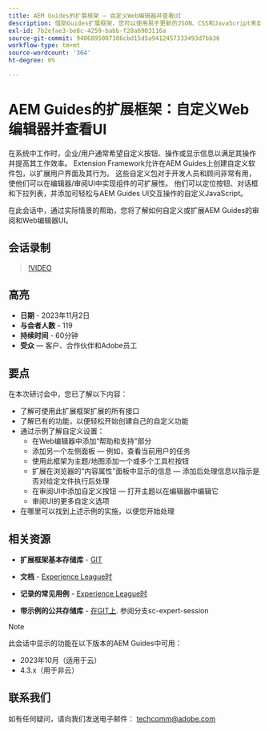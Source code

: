 ```yaml
---
title: AEM Guides的扩展框架 — 自定义Web编辑器并查看UI
description: 借助Guides扩展框架，您可以使用易于更新的JSON、CSS和JavaScript来自定义Review Ui或Webeditor的所需部分。
exl-id: 7b2efae3-be8c-4259-babb-f28a6903116a
source-git-commit: 9406895007386cbd15d5a9412457333493d7bb36
workflow-type: tm+mt
source-wordcount: '364'
ht-degree: 0%

---
```


# AEM Guides的扩展框架：自定义Web编辑器并查看UI

在系统中工作时，企业/用户通常希望自定义按钮、操作或显示信息以满足其操作并提高其工作效率。 Extension Framework允许在AEM Guides上创建自定义软件包，以扩展用户界面及其行为。 这些自定义包对于开发人员和顾问非常有用，使他们可以在编辑器/审阅UI中实现组件的可扩展性。 他们可以定位按钮、对话框和下拉列表，并添加可轻松与AEM Guides UI交互操作的自定义JavaScript。

在此会话中，通过实际情景的帮助，您将了解如何自定义或扩展AEM Guides的审阅和Web编辑器UI。

## 会话录制

>[!VIDEO](https://video.tv.adobe.com/v/3425476/review-ui-customization-guides-extension-framework-web-editor)

## 高亮

- **日期** - 2023年11月2日
- **与会者人数** - 119
- **持续时间** - 60分钟
- **受众**  — 客户、合作伙伴和Adobe员工

## 要点

在本次研讨会中，您已了解以下内容：
- 了解可使用此扩展框架扩展的所有接口
- 了解已有的功能，以便轻松开始创建自己的自定义功能
- 通过示例了解自定义设置：
   - 在Web编辑器中添加“帮助和支持”部分
   - 添加另一个左侧面板 — 例如，查看当前用户的任务
   - 使用此框架为主题/地图添加一个或多个工具栏按钮
   - 扩展在浏览器的“内容属性”面板中显示的信息 — 添加后处理信息以指示是否对给定文件执行后处理
   - 在审阅UI中添加自定义按钮 — 打开主题以在编辑器中编辑它
   - 审阅UI的更多自定义选项
- 在哪里可以找到上述示例的实施，以便您开始处理


## 相关资源

- **扩展框架基本存储库** - [GIT](https://github.com/adobe/guides-extension/tree/main)

- **文档** - [Experience League时](https://guides-extension.vercel.app/docs/aem_guides_framework/basic_customisation)

- **记录的常见用例** - [Experience League时](https://guides-extension.vercel.app/docs/aem_guides_framework/basic_customisation)

- **带示例的公共存储库** - [在GIT上](https://github.com/adobe/guides-extension/tree/sc-expert-session). 参阅分支sc-expert-session


>[!NOTE]
>
> 此会话中显示的功能在以下版本的AEM Guides中可用：
> - 2023年10月（适用于云）
> - 4.3.x（用于非云）



## 联系我们

如有任何疑问，请向我们发送电子邮件： <techcomm@adobe.com>
